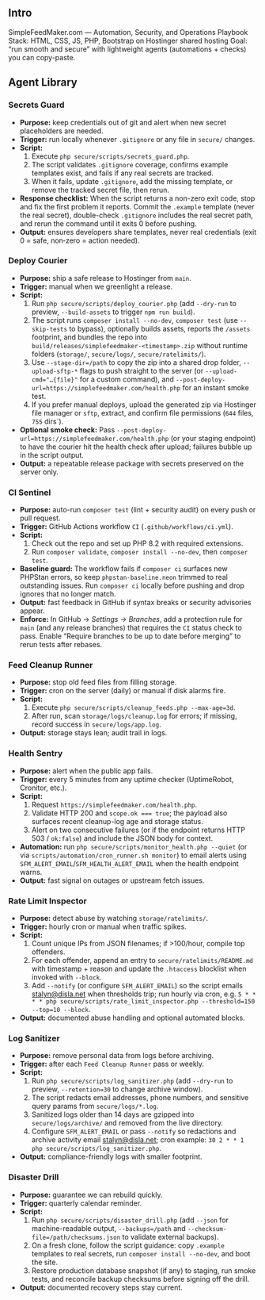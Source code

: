 ## Intro

SimpleFeedMaker.com — Automation, Security, and Operations Playbook
Stack: HTML, CSS, JS, PHP, Bootstrap on Hostinger shared hosting
Goal: “run smooth and secure” with lightweight agents (automations + checks) you can copy-paste.

## Agent Library

### Secrets Guard
- **Purpose:** keep credentials out of git and alert when new secret placeholders are needed.
- **Trigger:** run locally whenever `.gitignore` or any file in `secure/` changes.
- **Script:**
  1. Execute `php secure/scripts/secrets_guard.php`.
  2. The script validates `.gitignore` coverage, confirms example templates exist, and fails if any real secrets are tracked.
  3. When it fails, update `.gitignore`, add the missing template, or remove the tracked secret file, then rerun.
- **Response checklist:** When the script returns a non-zero exit code, stop and fix the first problem it reports. Commit the `.example` template (never the real secret), double-check `.gitignore` includes the real secret path, and rerun the command until it exits 0 before pushing.
- **Output:** ensures developers share templates, never real credentials (exit 0 = safe, non‑zero = action needed).

### Deploy Courier
- **Purpose:** ship a safe release to Hostinger from `main`.
- **Trigger:** manual when we greenlight a release.
- **Script:**
  1. Run `php secure/scripts/deploy_courier.php` (add `--dry-run` to preview, `--build-assets` to trigger `npm run build`).
  2. The script runs `composer install --no-dev`, `composer test` (use `--skip-tests` to bypass), optionally builds assets, reports the `/assets` footprint, and bundles the repo into `build/releases/simplefeedmaker-<timestamp>.zip` without runtime folders (`storage/`, `secure/logs/`, `secure/ratelimits/`).
  3. Use `--stage-dir=/path` to copy the zip into a shared drop folder, `--upload-sftp-*` flags to push straight to the server (or `--upload-cmd="…{file}"` for a custom command), and `--post-deploy-url=https://simplefeedmaker.com/health.php` for an instant smoke test.
  4. If you prefer manual deploys, upload the generated zip via Hostinger file manager or `sftp`, extract, and confirm file permissions (`644` files, `755` dirs`).
- **Optional smoke check:** Pass `--post-deploy-url=https://simplefeedmaker.com/health.php` (or your staging endpoint) to have the courier hit the health check after upload; failures bubble up in the script output.
- **Output:** a repeatable release package with secrets preserved on the server only.

### CI Sentinel
- **Purpose:** auto-run `composer test` (lint + security audit) on every push or pull request.
- **Trigger:** GitHub Actions workflow `CI` (`.github/workflows/ci.yml`).
- **Script:**
  1. Check out the repo and set up PHP 8.2 with required extensions.
  2. Run `composer validate`, `composer install --no-dev`, then `composer test`.
- **Baseline guard:** The workflow fails if `composer ci` surfaces new PHPStan errors, so keep `phpstan-baseline.neon` trimmed to real outstanding issues. Run `composer ci` locally before pushing and drop ignores that no longer match.
- **Output:** fast feedback in GitHub if syntax breaks or security advisories appear.
- **Enforce:** In GitHub → *Settings → Branches*, add a protection rule for `main` (and any release branches) that requires the `CI` status check to pass. Enable “Require branches to be up to date before merging” to rerun tests after rebases.

### Feed Cleanup Runner
- **Purpose:** stop old feed files from filling storage.
- **Trigger:** cron on the server (daily) or manual if disk alarms fire.
- **Script:**
  1. Execute `php secure/scripts/cleanup_feeds.php --max-age=3d`.
  2. After run, scan `storage/logs/cleanup.log` for errors; if missing, record success in `secure/logs/app.log`.
- **Output:** storage stays lean; audit trail in logs.

### Health Sentry
- **Purpose:** alert when the public app fails.
- **Trigger:** every 5 minutes from any uptime checker (UptimeRobot, Cronitor, etc.).
- **Script:**
  1. Request `https://simplefeedmaker.com/health.php`.
  2. Validate HTTP 200 and `scope.ok === true`; the payload also surfaces recent cleanup-log age and storage status.
  3. Alert on two consecutive failures (or if the endpoint returns HTTP 503 / `ok:false`) and include the JSON body for context.
- **Automation:** run `php secure/scripts/monitor_health.php --quiet` (or via `scripts/automation/cron_runner.sh monitor`) to email alerts using `SFM_ALERT_EMAIL`/`SFM_HEALTH_ALERT_EMAIL` when the health endpoint warns.
- **Output:** fast signal on outages or upstream fetch issues.

### Rate Limit Inspector
- **Purpose:** detect abuse by watching `storage/ratelimits/`.
- **Trigger:** hourly cron or manual when traffic spikes.
- **Script:**
  1. Count unique IPs from JSON filenames; if >100/hour, compile top offenders.
  2. For each offender, append an entry to `secure/ratelimits/README.md` with timestamp + reason and update the `.htaccess` blocklist when invoked with `--block`.
  3. Add `--notify` (or configure `SFM_ALERT_EMAIL`) so the script emails stalyn@disla.net when thresholds trip; run hourly via cron, e.g. `5 * * * * php secure/scripts/rate_limit_inspector.php --threshold=150 --top=10 --block`.
- **Output:** documented abuse handling and optional automated blocks.

### Log Sanitizer
- **Purpose:** remove personal data from logs before archiving.
- **Trigger:** after each `Feed Cleanup Runner` pass or weekly.
- **Script:**
  1. Run `php secure/scripts/log_sanitizer.php` (add `--dry-run` to preview, `--retention=30` to change archive window).
  2. The script redacts email addresses, phone numbers, and sensitive query params from `secure/logs/*.log`.
  3. Sanitized logs older than 14 days are gzipped into `secure/logs/archive/` and removed from the live directory.
  4. Configure `SFM_ALERT_EMAIL` or pass `--notify` so redactions and archive activity email stalyn@disla.net; cron example: `30 2 * * 1 php secure/scripts/log_sanitizer.php`.
- **Output:** compliance-friendly logs with smaller footprint.

### Disaster Drill
- **Purpose:** guarantee we can rebuild quickly.
- **Trigger:** quarterly calendar reminder.
- **Script:**
  1. Run `php secure/scripts/disaster_drill.php` (add `--json` for machine-readable output, `--backups=/path` and `--checksum-file=/path/checksums.json` to validate external backups).
  2. On a fresh clone, follow the script guidance: copy `.example` templates to real secrets, run `composer install --no-dev`, and boot the site.
  3. Restore production database snapshot (if any) to staging, run smoke tests, and reconcile backup checksums before signing off the drill.
- **Output:** documented recovery steps stay current.
